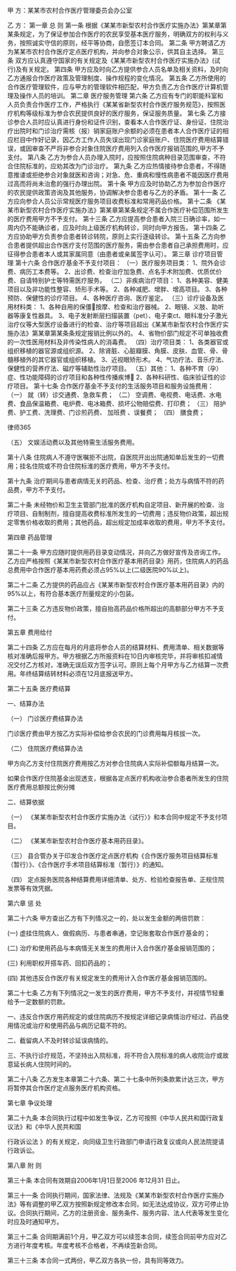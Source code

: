
 甲 方：某某市农村合作医疗管理委员会办公室

乙 方：
第一章 总 则
第一条 根据《某某市新型农村合作医疗实施办法》第某章第某条规定，为了保证参加合作医疗的农民享受基本医疗服务，明确双方的权利与义务，按照诚实守信的原则，经平等协商，自愿签订本合同。
第二条 甲方聘请乙方为某某市农村合作医疗定点医疗机构，并向参合对象公示，供其自主选择。
第三条 双方应认真遵守国家的有关规定及《某某市新型农村合作医疗实施办法》(试行)及有关规定。
第四条 甲方应及时向乙方提供参合人员名单及相关资料，及时向乙方通报合作医疗政策及管理制度、操作规程的变化情况。
第五条 乙方所使用的合作医疗管理软件，应与甲方的管理软件相匹配，甲方负责乙方合作医疗计算机管理及操作人员的培训。
第二章 医疗服务管理
第六条 乙方应有专门的职能科室和人员负责合作医疗工作，严格执行《某某省新型农村合作医疗服务规范》，按照医疗机构等级标准为参合农民提供良好的医疗服务，保证服务质量。
第七条 乙方接诊参合人员时应认真进行身份和证件识别，查看本人合作医疗证、身份证、住院治疗出院时和门诊治疗需核（报）销家庭账户余额的必须在患者本人合作医疗证的相应栏目中作好记录，因乙方工作人员失误出现门诊家庭账户、住院医疗费用结算错误，或因审查不严将非参合对象住院医疗费用列入合作医疗报销范围的,甲方不予支付。
第八条 乙方为参合人员办理入院时，应按照住院病种目录范围审查，不符合住院标准的，应劝其改为门诊治疗。
第九条 乙方应热情接待参合患者，不得随意推诿或拒绝参合对象就医和咨询；对急、危、重病和慢性病患者不能因医疗费用过高而将尚未治愈的强行办理出院。
第十条 甲方应及时协助乙方为参加合作医疗的农民提供政策咨询及其他服务，协调解决参合患者与乙方的矛盾。
第十一条 乙方应向参合人员公示常规医疗服务项目收费标准和常用药品价格。
第十二条 《某某市新型农村合作医疗实施办法》第某章第某条规定不属合作医疗补偿范围所发生的医疗费用甲方不予支付。
第十三条 乙方应提高参合患者入院三日确诊率，如一周内仍不能确诊者，应及时向上级医疗机构转诊，同时向甲方报告。
第十四条 乙方应协助甲方负责参合患者转诊转院，原则上实行逐级转诊。
第十五条 乙方向参合患者提供超出合作医疗支付范围的医疗服务，需由参合患者自己承担费用时，应征得参合患者本人或其家属同意（由患者或亲属签字认可）。
第三章 诊疗项目管理
第十六条 合作医疗基金不予支付项目：
（一）医疗服务项目类：
1、院外会诊费、病历工本费等。
2、出诊费、检查治疗加急费、点名手术附加费、优质优价费、自请特别护士等特需医疗服务。
（二）非疾病治疗项目：
1、各种美容、健美项目以及非功能性整容、矫形手术等。
2、各种减肥、增胖、增高项目。
3、各种预防、保健性的诊疗项目。
4、各种医疗咨询、医疗鉴定。
（三）诊疗设备及医用材料类：
1、各种自用的保僵按摩、检查和治疗器械。
2、眼镜、义肢、助听器等康复性器具。
3、电子发射断层扫描装置（pet）、电子束ct、眼科准分子激光治疗仪等大型医疗设备进行的检查、治疗等项目超出《某某市新型农村合作医疗实施办法》第某章第某条条规定报销比例以外的。
4、省物价部门规定不可单独收费的一次性医用材料及非传染性病人的消毒费。
（四）治疗项目类：
1、各类器官或组织移植的器官源或组织源。
2、除肾脏、心脏瓣膜、角膜、皮肤、血管、骨、骨髓移植外的其它器官或组织移植。
3、近视眼矫形术。
4、气功疗法、音乐疗法、保健性的营养疗法、磁疗等辅助性治疗项目。
（五）其他：
1、各种不育（孕）症、性功能障碍的诊疗项目和各种性传播疾博
2、各种科研性、临床验证性的诊疗项目。
第十七条 合作医疗基金不予支付的生活服务项目和服务设施费用：
（一） 就（转）诊交通费、急救车费；
（二） 空调费、电视费、电话费、水电费、食品保温箱费、电炉费、电冰箱费、损坏公物赔偿费、打印费；
（三） 陪护费、护工费、洗理费、门诊煎药费、
加班费
、误餐费；
（四） 膳食费；




 
律师365






（五） 文娱活动费以及其他特需生活服务费用。

第十八条 住院病人不遵守医嘱拒不出院，自医院开出出院通知单后发生的一切费用；挂名住院或不符合住院标淮的医疗费用，甲方不予支付。

第十九条 治疗期间与患者病情无关的药品、检查、治疗费；处方与病情不符的药品费，甲方不予支付。

第二十条 未经物价和卫生主管部门批准的医疗机构自定项目、新开展的检查、治疗项目、自制制剂，擅自提高收费标准所发生的一切费用；违反物价政策，超出规定零售价格收取的费用；其他药品，超出规定加成率收取的费用，甲方不予支付。

第四章 药品管理

第二十一条 甲方应随时提供用药目录变动情况，并向乙方做好宣传及咨询工作。乙方应严格按照《某某市新型农村合作医疗基本用药目录》用药，住院病人的药品总费用中合作医疗基本用药费必须占95%以上(二级医院90%以上)。

第二十二条 乙方提供的药品应占《某某市新型农村合作医疗基本用药目录》内的95%以上，有符合基本医疗剂量规定的小包装。

第二十三条 乙方违反物价政策，擅自抬高药品价格所超出的高额部分甲方不予支付。

第五章 费用给付

第二十四条 乙方应在每月的月底将参合人员的结算材料、费用清单、相关数据等核对准确后报甲方。甲方根据乙方所报资料在10日内审核完毕，并将审核扣减情况交付乙方核对，准确无误后双方签字认可。原则上每个月甲方与乙方结算一次费用。年终结算结转材料必须在12月底报送甲方。

第二十五条 医疗费结算

一、结算办法

（一） 门诊医疗费结算办法

门诊医疗费由甲方按乙方实际补偿给参合农民的门诊费用每月核拔一次。

（二） 住院医疗费结算办法

甲方向乙方支付住院医疗费用按乙方对参合住院病人实际补偿额每月结算一次。

如果合作医疗住院基金出现透支，根据各定点医疗机构收治参合患者所发生的住院医疗费用总额按比例分摊

二、结算依据

（一） 《某某市新型农村合作医疗实施办法〈试行〉》和本合同中规定不予支付项目。

（二） 《某某市新型农村合作医疗基本用药目录》。

（三） 县合管办关于印发合作医疗定点医疗机构《合作医疗服务项目结算标准（暂行）》、《合作医疗手术项目结算标准（暂行）》的通知。

（四） 定点服务医院各种结算费用详细清单、处方、检验检查报告单、正规住院发票等有效凭据。

第六章 惩 处

第二十六条 甲方查出乙方有下列情况之一的，处以发生金额的两倍罚款：

(一) 虚挂住院病人、做假病历、与患者串通，空记账套取合作医疗基金的；

(二) 治疗和使用药品与本病情无关发生的费用计入合作医疗基金报销范围的；

(三) 利用职权开搭车药、回扣药品的；

(四) 其他违反合作医疗有关规定发生的费用计入合作医疗基金报销范围的。

第二十七条 乙方有下列情况之一发生的医疗费用，甲方不予支付，并视情节轻重给予一定数额的罚款。 

一、违反合作医疗用药规定的或住院病历不按规定详细记录病情治疗经过、药品使用情况或治疗和使用药品与病历记载不符的。

二、截留病人不及时转诊延误病情的。

三、不执行诊疗规范，不坚持出入院标准，将不符合入院标准的病人收院治疗或故意延长病人住院时间的。

第二十八条 乙方发生本章第二十六条、第二十七条中所列条款累计达三次，甲方将暂停其合作医疗定点服务医疗机构资格。

第七章 争议处理

第二十九条 本合同执行过程中如发生争议，乙方可按照《中华人民共和国行政复议法》和《中华人民共和国

行政诉讼法
》的有关规定，向同级卫生行政部门申请行政复议或向人民法院提请行政诉讼。

第八章 附 则

第三十条 本合同有效期自2006年1月1日至2006 年12月31 日止。

第三十一条 合同执行期间，国家法律、法规及《某某市新型农村合作医疗实施办法》等有调整的甲乙双方按照新规定修改本合同，如无法达成协议，双方可停止协议。合同执行期间，乙方的注册资金、服务条件、服务内容、法人代表等发生变化时应及时通知甲方。

第三十二条 合同期满前1个月，甲乙双方可以续签本合同，续签合同前甲方应对乙方进行年度考核。年度考核不合格者，不再续签新合同。

第三十三条 本合同一式两份，甲乙双方各执一份，具有同等效力。 


 

 
 
 
 
 
  


  
 

  


  


  
 
 
 
 

